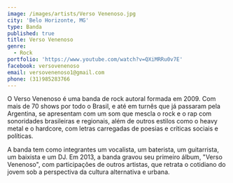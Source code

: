 ```yaml
---
image: /images/artists/Verso Venenoso.jpg
city: 'Belo Horizonte, MG'
type: Banda
published: true
title: Verso Venenoso
genre:
  - Rock
portfolio: 'https://www.youtube.com/watch?v=QXiMRRu0v7E'
facebook: versovenenoso
email: versovenenoso1@gmail.com
phone: (31)985283766
---
```

O Verso Venenoso é uma banda de rock autoral formada em 2009. Com mais de 70 shows por todo o Brasil, e até em turnês que já passaram pela Argentina, se apresentam com um som que mescla o rock e o rap com sonoridades brasileiras e regionais, além de outros estilos como o heavy metal e o hardcore, com letras carregadas de poesias e críticas sociais e políticas.

A banda tem como integrantes um vocalista, um baterista, um guitarrista, um baixista e um DJ. Em 2013, a banda gravou seu primeiro álbum, "Verso Venenoso", com participações de outros artistas, que retrata o cotidiano do jovem sob a perspectiva da cultura alternativa e urbana.
